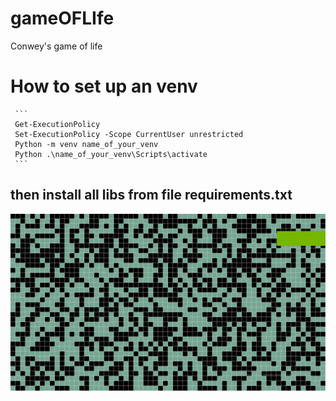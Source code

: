 # gameOFLIfe
Conwey's game of life 

  # How to set up an venv
  
     ```
     Get-ExecutionPolicy  
     Set-ExecutionPolicy -Scope CurrentUser unrestricted  
     Python -m venv name_of_your_venv  
     Python .\name_of_your_venv\Scripts\activate
     ``` 
     
  ## then install all libs from file requirements.txt  
  

![image](https://github.com/MAL0FEY-B0G0LUB0V/game_of_life/blob/master/Desktop-2022.11.07-11.40.52.02.gif)
